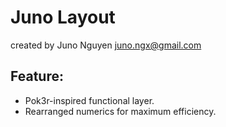 # Juno Layout
created by Juno Nguyen
juno.ngx@gmail.com

## Feature:
* Pok3r-inspired functional layer.
* Rearranged numerics for maximum efficiency.

